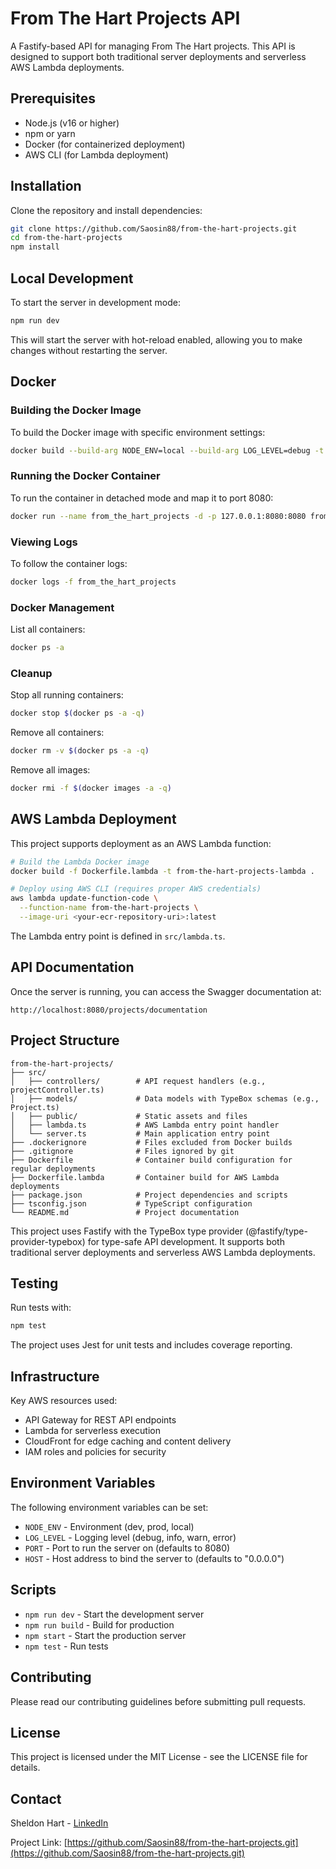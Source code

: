 # From The Hart Projects API

A Fastify-based API for managing From The Hart projects. This API is designed to support both traditional server deployments and serverless AWS Lambda deployments.

## Prerequisites

- Node.js (v16 or higher)
- npm or yarn
- Docker (for containerized deployment)
- AWS CLI (for Lambda deployment)

## Installation

Clone the repository and install dependencies:

```bash
git clone https://github.com/Saosin88/from-the-hart-projects.git
cd from-the-hart-projects
npm install
```

## Local Development

To start the server in development mode:

```bash
npm run dev
```

This will start the server with hot-reload enabled, allowing you to make changes without restarting the server.

## Docker

### Building the Docker Image

To build the Docker image with specific environment settings:

```bash
docker build --build-arg NODE_ENV=local --build-arg LOG_LEVEL=debug -t from-the-hart-projects .
```

### Running the Docker Container

To run the container in detached mode and map it to port 8080:

```bash
docker run --name from_the_hart_projects -d -p 127.0.0.1:8080:8080 from-the-hart-projects
```

### Viewing Logs

To follow the container logs:

```bash
docker logs -f from_the_hart_projects
```

### Docker Management

List all containers:

```bash
docker ps -a
```

### Cleanup

Stop all running containers:

```bash
docker stop $(docker ps -a -q)
```

Remove all containers:

```bash
docker rm -v $(docker ps -a -q)
```

Remove all images:

```bash
docker rmi -f $(docker images -a -q)
```

## AWS Lambda Deployment

This project supports deployment as an AWS Lambda function:

```bash
# Build the Lambda Docker image
docker build -f Dockerfile.lambda -t from-the-hart-projects-lambda .

# Deploy using AWS CLI (requires proper AWS credentials)
aws lambda update-function-code \
  --function-name from-the-hart-projects \
  --image-uri <your-ecr-repository-uri>:latest
```

The Lambda entry point is defined in `src/lambda.ts`.

## API Documentation

Once the server is running, you can access the Swagger documentation at:

```
http://localhost:8080/projects/documentation
```

## Project Structure

```
from-the-hart-projects/
├── src/
│   ├── controllers/        # API request handlers (e.g., projectController.ts)
│   ├── models/             # Data models with TypeBox schemas (e.g., Project.ts)
│   ├── public/             # Static assets and files
│   ├── lambda.ts           # AWS Lambda entry point handler
│   └── server.ts           # Main application entry point
├── .dockerignore           # Files excluded from Docker builds
├── .gitignore              # Files ignored by git
├── Dockerfile              # Container build configuration for regular deployments
├── Dockerfile.lambda       # Container build for AWS Lambda deployments
├── package.json            # Project dependencies and scripts
├── tsconfig.json           # TypeScript configuration
└── README.md               # Project documentation
```

This project uses Fastify with the TypeBox type provider (@fastify/type-provider-typebox) for type-safe API development. It supports both traditional server deployments and serverless AWS Lambda deployments.

## Testing

Run tests with:

```bash
npm test
```

The project uses Jest for unit tests and includes coverage reporting.

## Infrastructure

Key AWS resources used:

- API Gateway for REST API endpoints
- Lambda for serverless execution
- CloudFront for edge caching and content delivery
- IAM roles and policies for security

## Environment Variables

The following environment variables can be set:

- `NODE_ENV` - Environment (dev, prod, local)
- `LOG_LEVEL` - Logging level (debug, info, warn, error)
- `PORT` - Port to run the server on (defaults to 8080)
- `HOST` - Host address to bind the server to (defaults to "0.0.0.0")

## Scripts

- `npm run dev` - Start the development server
- `npm run build` - Build for production
- `npm start` - Start the production server
- `npm test` - Run tests

## Contributing

Please read our contributing guidelines before submitting pull requests.

## License

This project is licensed under the MIT License - see the LICENSE file for details.

## Contact

Sheldon Hart - [LinkedIn](https://www.linkedin.com/in/sheldon-hart/)

Project Link: [https://github.com/Saosin88/from-the-hart-projects.git](https://github.com/Saosin88/from-the-hart-projects.git)
